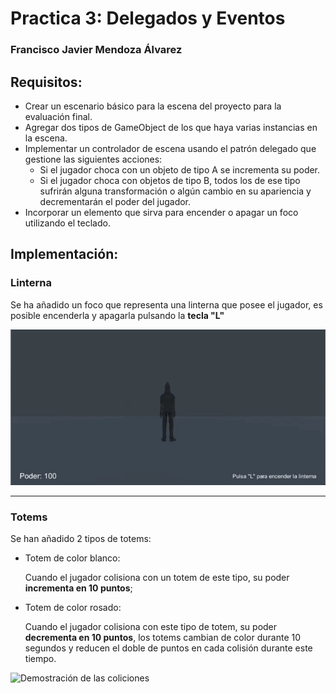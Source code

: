 # Practica 3: Delegados y Eventos

### Francisco Javier Mendoza Álvarez

## Requisitos:

* Crear un escenario básico para la escena del proyecto para la evaluación final.
* Agregar dos tipos de GameObject de los que haya varias instancias en la escena.
* Implementar un controlador de escena usando el patrón delegado que gestione las siguientes acciones:
  * Si el jugador choca con un objeto de tipo A se incrementa su poder.
  * Si el jugador choca con objetos de tipo B, todos los de ese tipo sufrirán alguna transformación o algún cambio en su apariencia y decrementarán el poder del jugador.
* Incorporar un elemento que sirva para encender o apagar un foco utilizando el teclado.

## Implementación:


### Linterna

Se ha añadido un foco que representa una linterna que posee el jugador, es posible encenderla y apagarla pulsando la **tecla "L"**

![Demostración de uso de la linterna](https://github.com/PanchoMen/Interfaces-Inteligentes/blob/master/Recursos/Practica%203/Linterna.gif "Uso de la Linterna")

---

### Totems

Se han añadido 2 tipos de totems:
* Totem de color blanco:

  Cuando el jugador colisiona con un totem de este tipo, su poder **incrementa en 10 puntos**;
* Totem de color rosado:

  Cuando el jugador colisiona con este tipo de totem, su poder **decrementa en 10 puntos**, los totems cambian de color durante 10 segundos y reducen el doble de puntos en cada colisión durante este tiempo.
 
![Demostración de las coliciones](https://github.com/PanchoMen/Interfaces-Inteligentes/blob/master/Recursos/Practica%203/Colisiones.gif "Colisiones")
